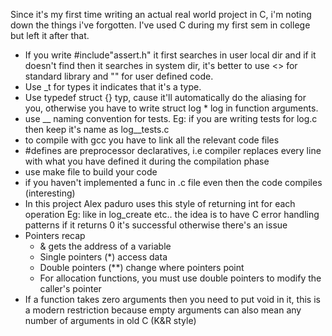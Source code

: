 Since it's my first time writing an actual real world project in C, i'm noting down the things i've forgotten.
I've used C during my first sem in college but left it after that.

- If you write #include"assert.h" it first searches in user local dir and if it doesn't find then it searches in system dir, it's better to use <> for standard library and "" for user defined code.
- Use _t for types it indicates that it's a type.
- Use typedef struct {} typ, cause it'll automatically do the aliasing for you, otherwise you have to write struct log * log in function arguments.
- use __ naming convention for tests. Eg: if you are writing tests for log.c then keep it's name as log__tests.c
- to compile with gcc you have to link all the relevant code files
- #defines are preprocessor declaratives, i.e compiler replaces every line with what you have defined it during the compilation phase
- use make file to build your code
- if you haven't implemented a func in .c file even then the code compiles (interesting)
- In this project Alex paduro uses this style of returning int for each operation Eg: like in log_create etc.. the idea is to have C error handling patterns if it returns 0 it's successful otherwise there's an issue
- Pointers recap
  - & gets the address of a variable
  - Single pointers (*) access data
  - Double pointers (**) change where pointers point
  - For allocation functions, you must use double pointers to modify the caller's pointer
- If a function takes zero arguments then you need to put void in it, this is a modern restriction because empty arguments can also mean any number of arguments in old C (K&R style)
